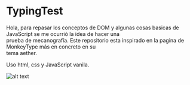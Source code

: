 # TypingTest
 
Hola, para repasar los conceptos de DOM y algunas cosas basicas de JavaScript se me ocurrió la idea de hacer una \
prueba de mecanografía. Este repositorio esta inspirado en la pagina de MonkeyType más en concreto en su \
tema aether.

Uso html, css y JavaScript vanila.

![alt text](https://i.imgur.com/SM2D5E9.png)